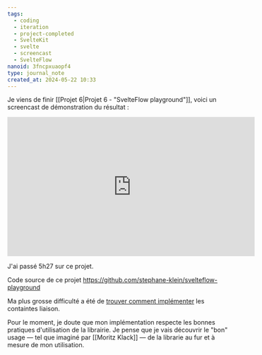 ```yaml
---
tags:
  - coding
  - iteration
  - project-completed
  - SvelteKit
  - svelte
  - screencast
  - SvelteFlow
nanoid: 3fncpxuaopf4
type: journal_note
created_at: 2024-05-22 10:33
---
```

Je viens de finir [[Projet 6|Projet 6 - "SvelteFlow playground"]], voici un screencast de démonstration du résultat :

<iframe width="560" height="315" src="https://www.youtube.com/embed/SyLfpwM2Kvc?si=WUndsaHItqkGch51" title="YouTube video player" frameborder="0" allow="accelerometer; autoplay; clipboard-write; encrypted-media; gyroscope; picture-in-picture; web-share" referrerpolicy="strict-origin-when-cross-origin" allowfullscreen></iframe>

J'ai passé 5h27 sur ce projet.

Code source de ce projet https://github.com/stephane-klein/svelteflow-playground

Ma plus grosse difficulté a été de [trouver comment implémenter](https://github.com/stephane-klein/svelteflow-playground/blob/79c33ff9dd9587bf4f79bec28798e880895b237e/src/routes/CustomNode.svelte#L22) les containtes liaison.

Pour le moment, je doute que mon implémentation respecte les bonnes pratiques d'utilisation de la librairie. Je pense que je vais découvrir le "bon" usage — tel que imaginé par [[Moritz Klack]] — de la librarie au fur et à mesure de mon utilisation.
